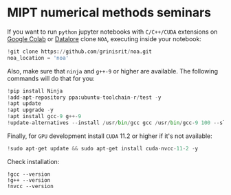 # MIPT numerical methods seminars


If you want to run `python` jupyter notebooks with `C/C++/CUDA` extensions on
[Google Colab](https://colab.research.google.com/notebooks/welcome.ipynb)
or [Datalore](https://datalore.jetbrains.com/notebooks)
clone `NOA`,  executing inside your notebook:

```python
!git clone https://github.com/grinisrit/noa.git
noa_location = 'noa'
```

Also, make sure that `ninja` and `g++-9` or higher are available. The following commands will do that for you:
```python
!pip install Ninja
!add-apt-repository ppa:ubuntu-toolchain-r/test -y
!apt update
!apt upgrade -y
!apt install gcc-9 g++-9
!update-alternatives --install /usr/bin/gcc gcc /usr/bin/gcc-9 100 --slave /usr/bin/g++ g++ /usr/bin/g++-9
```

Finally, for `GPU` development install `CUDA` 11.2 or higher if it's not available: 
```python
!sudo apt-get update && sudo apt-get install cuda-nvcc-11-2 -y
```
Check installation:

```
!gcc --version
!g++ --version
!nvcc --version
```